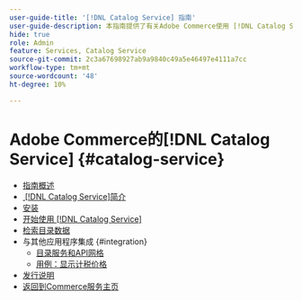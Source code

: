 ```yaml
---
user-guide-title: '[!DNL Catalog Service] 指南'
user-guide-description: 本指南提供了有关Adobe Commerce使用 [!DNL Catalog Service] 的详细说明。
hide: true
role: Admin
feature: Services, Catalog Service
source-git-commit: 2c3a67698927ab9a9840c49a5e46497e4111a7cc
workflow-type: tm+mt
source-wordcount: '48'
ht-degree: 10%

---
```


# Adobe Commerce的[!DNL Catalog Service] {#catalog-service}

- [指南概述](guide-overview.md)
- [&#x200B; [!DNL Catalog Service]简介](overview.md)
- [安装](installation.md)
- [开始使用 [!DNL Catalog Service]](get-started.md)
- [检索目录数据](graphql-queries.md)
- 与其他应用程序集成 {#integration}
   - [目录服务和API网格](mesh.md)
   - [用例：显示计税价格](taxes.md)
- [发行说明](release-notes.md)
- [返回到Commerce服务主页](https://experienceleague.adobe.com/zh-hans/docs/commerce/user-guides/home)


